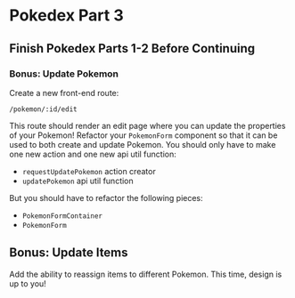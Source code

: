 # Pokedex Part 3

## Finish Pokedex Parts 1-2 Before Continuing

### Bonus: Update Pokemon

Create a new front-end route:

```
/pokemon/:id/edit
```

This route should render an edit page where you can update the properties of your Pokemon!
Refactor your `PokemonForm` component so that it can be used to both create and update Pokemon.
You should only have to make one new action and one new api util function:

* `requestUpdatePokemon` action creator
* `updatePokemon` api util function

But you should have to refactor the following pieces:

* `PokemonFormContainer`
* `PokemonForm`

## Bonus: Update Items

Add the ability to reassign items to different Pokemon. This time, design is up to you!
